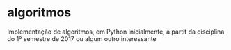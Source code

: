 # algoritmos
Implementação de algoritmos, em Python inicialmente, a partit da disciplina do 1º semestre de 2017 ou algum outro interessante
